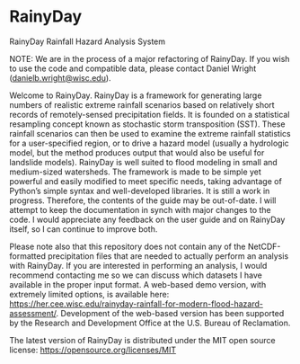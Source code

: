 # RainyDay
RainyDay Rainfall Hazard Analysis System

NOTE: We are in the process of a major refactoring of RainyDay. If you wish to use the code and compatible data, please contact Daniel Wright (danielb.wright@wisc.edu).

Welcome to RainyDay. RainyDay is a framework for generating large numbers of realistic extreme rainfall scenarios based on relatively short records of remotely-sensed precipitation fields.  It is founded on a statistical resampling concept known as stochastic storm transposition (SST).  These rainfall scenarios can then be used to examine the extreme rainfall statistics for a user-specified region, or to drive a hazard model (usually a hydrologic model, but the method produces output that would also be useful for landslide models). RainyDay is well suited to flood modeling in small and medium-sized watersheds.  The framework is made to be simple yet powerful and easily modified to meet specific needs, taking advantage of Python’s simple syntax and well-developed libraries.  It is still a work in progress.  Therefore, the contents of the guide may be out-of-date.  I will attempt to keep the documentation in synch with major changes to the code.  I would appreciate any feedback on the user guide and on RainyDay itself, so I can continue to improve both.

Please note also that this repository does not contain any of the NetCDF-formatted precipitation files that are needed to actually perform an analysis with RainyDay. If you are interested in performing an analysis, I would recommend contacting me so we can discuss which datasets I have available in the proper input format. A web-based demo version, with extremely limited options, is available here: https://her.cee.wisc.edu/rainyday-rainfall-for-modern-flood-hazard-assessment/. Development of the web-based version has been supported by the Research and Development Office at the U.S. Bureau of Reclamation.

The latest version of RainyDay is distributed under the MIT open source license: https://opensource.org/licenses/MIT

